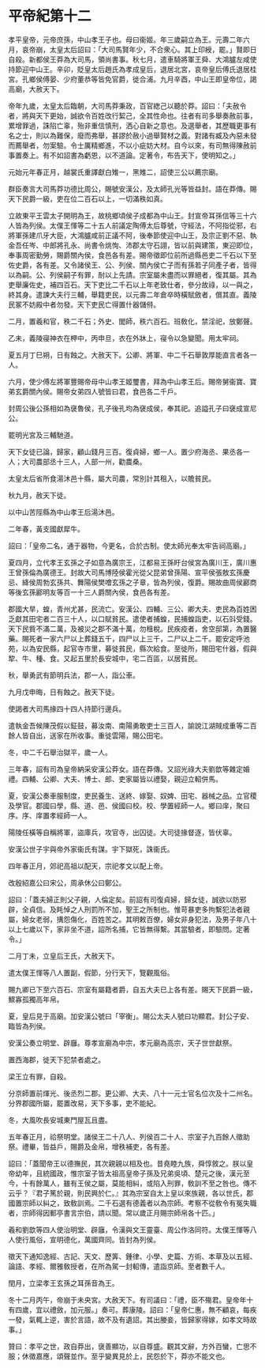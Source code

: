 # 平帝紀第十二

孝平皇帝，元帝庶孫，中山孝王子也。母曰衞姬。年三歲嗣立為王。元壽二年六月，哀帝崩，太皇太后詔曰：「大司馬賢年少，不合衆心。其上印綬，罷。」賢即日自殺。新都侯王莽為大司馬，領尚書事。秋七月，遣車騎將軍王舜、大鴻臚左咸使持節迎中山王。辛卯，貶皇太后趙氏為孝成皇后，退居北宮，哀帝皇后傅氏退居桂宮。孔鄉侯傅晏、少府董恭等皆免官爵，徙合浦。九月辛酉，中山王即皇帝位，謁高廟，大赦天下。

帝年九歲，太皇太后臨朝，大司馬莽秉政，百官緫己以聽於莽。詔曰：「夫赦令者，將與天下更始，誠欲令百姓改行絜己，全其性命也。往者有司多舉奏赦前事，累增罪過，誅陷亡辜，殆非重信慎刑，洒心自新之意也。及選舉者，其歷職更事有名之士，則以為難保，廢而弗舉，甚謬於赦小過舉賢材之義。對諸有臧及內惡未發而薦舉者，勿案驗。令士厲精鄉進，不以小疵妨大材。自今以來，有司無得陳赦前事置奏上。有不如詔書為虧恩，以不道論。定著令，布告天下，使明知之。」

元始元年春正月，越裳氏重譯獻白雉一，黑雉二，詔使三公以薦宗廟。

群臣奏言大司馬莽功德比周公，賜號安漢公，及太師孔光等皆益封。語在莽傳。賜天下民爵一級，吏在位二百石以上，一切滿秩如真。

立故東平王雲太子開明為王，故桃鄉頃侯子成都為中山王。封宣帝耳孫信等三十六人皆為列侯。太僕王惲等二十五人前議定陶傅太后尊號，守經法，不阿指從邪，右將軍孫建爪牙大臣，大鴻臚咸前正議不阿，後奉節使迎中山王，及宗正劉不惡、執金吾任岑、中郎將孔永、尚書令烑恂、沛郡太守石詡，皆以前與建策，東迎即位，奉事周密勤勞，賜爵關內侯，食邑各有差。賜帝徵即位前所過縣邑吏二千石以下至佐史爵，各有差。又令諸侯王、公、列侯、關內侯亡子而有孫若子同產子者，皆得以為嗣。公、列侯嗣子有罪，耐以上先請。宗室屬未盡而以罪絕者，復其屬。其為吏舉廉佐史，補四百石。天下吏比二千石以上年老致仕者，參分故祿，以一與之，終其身。遣諫大夫行三輔，舉籍吏民，以元壽二年倉卒時橫賦斂者，償其直。義陵民冢不妨殿中者勿發。天下吏民亡得置什器儲偫。

二月，置羲和官，秩二千石；外史、閭師，秩六百石。班敎化，禁淫祀，放鄭聲。

乙未，義陵寑神衣在柙中，丙申旦，衣在外牀上，寑令以急變聞。用太牢祠。

夏五月丁巳朔，日有蝕之。大赦天下。公卿、將軍、中二千石舉敦厚能直言者各一人。

六月，使少傅左將軍豐賜帝母中山孝王姬璽書，拜為中山孝王后。賜帝舅衞寶、寶弟玄爵關內侯。賜帝女弟四人號皆曰君，食邑各二千戶。

封周公後公孫相如為襃魯侯，孔子後孔均為襃成侯，奉其祀。追謚孔子曰襃成宣尼公。

罷明光宮及三輔馳道。

天下女徒已論，歸家，顧山錢月三百。復貞婦，鄉一人。置少府海丞、果丞各一人；大司農部丞十三人，人部一州，勸農桑。

太皇太后省所食湯沐邑十縣，屬大司農，常別計其租入，以贍貧民。

秋九月，赦天下徒。

以中山苦陘縣為中山孝王后湯沐邑。

二年春，黃支國獻犀牛。

詔曰：「皇帝二名，通于器物，今更名，合於古制。使太師光奉太牢告祠高廟。」

夏四月，立代孝王玄孫之子如意為廣宗王，江都易王孫盱台侯宮為廣川王，廣川惠王曾孫倫為廣德王。封故大司馬博陸侯霍光從父昆弟曾孫陽、宣平侯張敖玄孫慶忌、絳侯周勃玄孫共、舞陽侯樊噲玄孫之子章，皆為列侯，復爵。賜故曲周侯酈商等後玄孫酈明友等百一十三人爵關內侯，食邑各有差。

郡國大旱，蝗，青州尤甚，民流亡。安漢公、四輔、三公、卿大夫、吏民為百姓困乏獻其田宅者二百三十人，以口賦貧民。遣使者捕蝗，民捕蝗詣吏，以石㪷受錢。天下民貲不滿二萬，及被災之郡不滿十萬，勿租稅。民疾疫者，舍空邸第，為置醫藥。賜死者一家六尸以上葬錢五千，四尸以上三千，二尸以上二千。罷安定呼池苑，以為安民縣，起官寺巿里，募徙貧民，縣次給食。至徙所，賜田宅什器，假與犂、牛、種、食。又起五里於長安城中，宅二百區，以居貧民。

秋，舉勇武有節明兵法，郡一人，詣公車。

九月戊申晦，日有蝕之。赦天下徒。

使謁者大司馬掾四十四人持節行邊兵。

遣執金吾候陳茂假以鉦鼓，募汝南、南陽勇敢吏士三百人，諭說江湖賊成重等二百餘人皆自出，送家在所收事。重徙雲陽，賜公田宅。

冬，中二千石舉治獄平，歲一人。

三年春，詔有司為皇帝納采安漢公莽女。語在莽傳。又詔光祿大夫劉歆等雜定婚禮。四輔、公卿、大夫、博士、郎、吏家屬皆以禮娶，親迎立軺併馬。

夏，安漢公奏車服制度，吏民養生、送終、嫁娶、奴婢、田宅、器械之品。立官稷及學官。郡國曰學，縣、道、邑、侯國曰校。校、學置經師一人。鄉曰庠，聚曰序。序、庠置孝經師一人。

陽陵任橫等自稱將軍，盜庫兵，攻官寺，出囚徒。大司徒掾督逐，皆伏辜。

安漢公世子宇與帝外家衞氏有謀。宇下獄死，誅衞氏。

四年春正月，郊祀高祖以配天，宗祀孝文以配上帝。

改殷紹嘉公曰宋公，周承休公曰鄭公。

詔曰：「蓋夫婦正則父子親，人倫定矣。前詔有司復貞婦，歸女徒，誠欲以防邪辟，全貞信。及眊悼之人刑罰所不加，聖王之所制也。惟苛暴吏多拘繫犯法者親屬，婦女老弱，搆怨傷化，百姓苦之。其明敕百僚，婦女非身犯法，及男子年八十以上七歲以下，家非坐不道，詔所名捕，它皆無得繫。其當驗者，即驗問。定著令。」

二月丁未，立皇后王氏，大赦天下。

遣太僕王惲等八人置副，假節，分行天下，覽觀風俗。

賜九卿已下至六百石、宗室有屬籍者爵，自五大夫已上各有差。賜天下民爵一級，鰥寡孤獨高年帛。

夏，皇后見于高廟。加安漢公號曰「宰衡」。賜公太夫人號曰功顯君。封公子安、臨皆為列侯。

安漢公奏立明堂、辟廱。尊孝宣廟為中宗，孝元廟為高宗，天子世世獻祭。

置西海郡，徙天下犯禁者處之。

梁王立有罪，自殺。

分京師置前煇光、後丞烈二郡。更公卿、大夫、八十一元士官名位次及十二州名。分界郡國所屬，罷置改易，天下多事，吏不能紀。

冬，大風吹長安城東門屋瓦且盡。

五年春正月，祫祭明堂。諸侯王二十八人、列侯百二十人、宗室子九百餘人徵助祭。禮畢，皆益戶，賜爵及金帛，增秩補吏，各有差。

詔曰：「蓋聞帝王以德撫民，其次親親以相及也。昔堯睦九族，舜惇敘之。朕以皇帝幼年，且統國政，惟宗室子皆太祖高皇帝子孫及兄弟吳頃、楚元之後，漢元至今，十有餘萬人，雖有王侯之屬，莫能相糾，或陷入刑罪，敎訓不至之咎也。傳不云乎？『君子篤於親，則民興於仁。』其為宗室自太上皇以來族親，各以世氏，郡國置宗師以糾之，致敎訓焉。二千石選有德義者以為宗師。考察不從敎令有冤失職者，宗師得因郵亭書言宗伯，請以聞。常以歲正月賜宗師帛各十匹。」

羲和劉歆等四人使治明堂、辟廱，令漢與文王靈臺、周公作洛同符。太僕王惲等八人使行風俗，宣明德化，萬國齊同。皆封為列侯。

徵天下通知逸經、古記、天文、歷筭、鍾律、小學、史篇、方術、本草及以五經、論語、孝經、爾雅敎授者，在所為駕一封軺傳，遣詣京師。至者數千人。

閏月，立梁孝王玄孫之耳孫音為王。

冬十二月丙午，帝崩于未央宮。大赦天下。有司議曰：「禮，臣不殤君。皇帝年十有四歲，宜以禮斂，加元服。」奏可。葬康陵。詔曰：「皇帝仁惠，無不顧哀，每疾一發，氣輒上逆，害於言語，故不及有遺詔。其出媵妾，皆歸家得嫁，如孝文時故事。」

贊曰：孝平之世，政自莽出，襃善顯功，以自尊盛。觀其文辭，方外百蠻，亡思不服；休徵嘉應，頌聲並作。至乎變異見於上，民怨於下，莽亦不能文也。